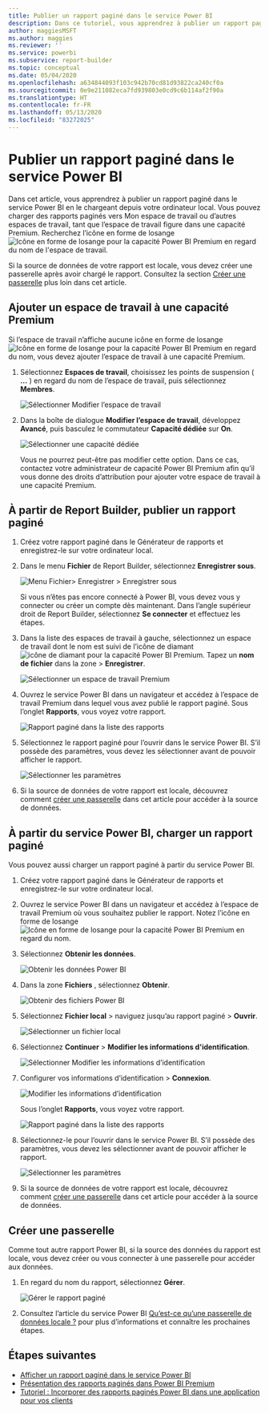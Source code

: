 ```yaml
---
title: Publier un rapport paginé dans le service Power BI
description: Dans ce tutoriel, vous apprendrez à publier un rapport paginé dans le service Power BI en le chargeant depuis votre ordinateur local.
author: maggiesMSFT
ms.author: maggies
ms.reviewer: ''
ms.service: powerbi
ms.subservice: report-builder
ms.topic: conceptual
ms.date: 05/04/2020
ms.openlocfilehash: a634844093f103c942b70cd81d93822ca240cf0a
ms.sourcegitcommit: 0e9e211082eca7fd939803e0cd9c6b114af2f90a
ms.translationtype: HT
ms.contentlocale: fr-FR
ms.lasthandoff: 05/13/2020
ms.locfileid: "83272025"
---
```

# <a name="publish-a-paginated-report-to-the-power-bi-service"></a>Publier un rapport paginé dans le service Power BI

Dans cet article, vous apprendrez à publier un rapport paginé dans le service Power BI en le chargeant depuis votre ordinateur local. Vous pouvez charger des rapports paginés vers Mon espace de travail ou d’autres espaces de travail, tant que l’espace de travail figure dans une capacité Premium. Recherchez l’icône en forme de losange ![Icône en forme de losange pour la capacité Power BI Premium](media/paginated-reports-save-to-power-bi-service/premium-diamond.png) en regard du nom de l'espace de travail. 

Si la source de données de votre rapport est locale, vous devez créer une passerelle après avoir chargé le rapport. Consultez la section [Créer une passerelle](#create-a-gateway) plus loin dans cet article.

## <a name="add-a-workspace-to-a-premium-capacity"></a>Ajouter un espace de travail à une capacité Premium

Si l’espace de travail n’affiche aucune icône en forme de losange ![Icône en forme de losange pour la capacité Power BI Premium](media/paginated-reports-save-to-power-bi-service/premium-diamond.png) en regard du nom, vous devez ajouter l’espace de travail à une capacité Premium. 

1. Sélectionnez **Espaces de travail**, choisissez les points de suspension ( **…** ) en regard du nom de l’espace de travail, puis sélectionnez **Membres**.

    ![Sélectionner Modifier l’espace de travail](media/paginated-reports-save-to-power-bi-service/power-bi-paginated-edit-workspace.png)

1. Dans la boîte de dialogue **Modifier l’espace de travail**, développez **Avancé**, puis basculez le commutateur **Capacité dédiée** sur **On**.

    ![Sélectionner une capacité dédiée](media/paginated-reports-save-to-power-bi-service/power-bi-paginated-edit-workspace-dialog.png)

   Vous ne pourrez peut-être pas modifier cette option. Dans ce cas, contactez votre administrateur de capacité Power BI Premium afin qu’il vous donne des droits d’attribution pour ajouter votre espace de travail à une capacité Premium.

## <a name="from-report-builder-publish-a-paginated-report"></a>À partir de Report Builder, publier un rapport paginé

1. Créez votre rapport paginé dans le Générateur de rapports et enregistrez-le sur votre ordinateur local.

1. Dans le menu **Fichier** de Report Builder, sélectionnez **Enregistrer sous**.

    ![Menu Fichier> Enregistrer > Enregistrer sous](media/paginated-reports-save-to-power-bi-service/power-bi-paginated-save-as.png)

    Si vous n’êtes pas encore connecté à Power BI, vous devez vous y connecter ou créer un compte dès maintenant. Dans l’angle supérieur droit de Report Builder, sélectionnez **Se connecter** et effectuez les étapes.

2. Dans la liste des espaces de travail à gauche, sélectionnez un espace de travail dont le nom est suivi de l’icône de diamant ![icône de diamant pour la capacité Power BI Premium](media/paginated-reports-save-to-power-bi-service/premium-diamond.png). Tapez un **nom de fichier** dans la zone > **Enregistrer**. 

    ![Sélectionner un espace de travail Premium](media/paginated-reports-save-to-power-bi-service/power-bi-paginated-select-workspace.png)

4. Ouvrez le service Power BI dans un navigateur et accédez à l’espace de travail Premium dans lequel vous avez publié le rapport paginé. Sous l’onglet **Rapports**, vous voyez votre rapport.

    ![Rapport paginé dans la liste des rapports](media/paginated-reports-save-to-power-bi-service/power-bi-paginated-wwi-report.png)

5. Sélectionnez le rapport paginé pour l’ouvrir dans le service Power BI. S’il possède des paramètres, vous devez les sélectionner avant de pouvoir afficher le rapport.

    ![Sélectionner les paramètres](media/paginated-reports-save-to-power-bi-service/power-bi-paginated-select-parameters.png)

6. Si la source de données de votre rapport est locale, découvrez comment [créer une passerelle](#create-a-gateway) dans cet article pour accéder à la source de données.

## <a name="from-the-power-bi-service-upload-a-paginated-report"></a>À partir du service Power BI, charger un rapport paginé

Vous pouvez aussi charger un rapport paginé à partir du service Power BI.

1. Créez votre rapport paginé dans le Générateur de rapports et enregistrez-le sur votre ordinateur local.

1. Ouvrez le service Power BI dans un navigateur et accédez à l’espace de travail Premium où vous souhaitez publier le rapport. Notez l’icône en forme de losange ![Icône en forme de losange pour la capacité Power BI Premium](media/paginated-reports-save-to-power-bi-service/premium-diamond.png) en regard du nom. 

1. Sélectionnez **Obtenir les données**.

    ![Obtenir les données Power BI](media/paginated-reports-save-to-power-bi-service/power-bi-paginated-get-data.png)

1. Dans la zone **Fichiers** , sélectionnez **Obtenir**.

    ![Obtenir des fichiers Power BI](media/paginated-reports-save-to-power-bi-service/power-bi-paginated-files-get.png)

1. Sélectionnez **Fichier local** > naviguez jusqu’au rapport paginé > **Ouvrir**.

    ![Sélectionner un fichier local](media/paginated-reports-save-to-power-bi-service/power-bi-paginated-local-file.png)

1. Sélectionnez **Continuer** > **Modifier les informations d'identification**.

    ![Sélectionner Modifier les informations d’identification](media/paginated-reports-save-to-power-bi-service/power-bi-paginated-select-edit-credentials.png)

1. Configurer vos informations d’identification > **Connexion**.

    ![Modifier les informations d’identification](media/paginated-reports-save-to-power-bi-service/power-bi-paginated-credentials.png)

   Sous l’onglet **Rapports**, vous voyez votre rapport.

    ![Rapport paginé dans la liste des rapports](media/paginated-reports-save-to-power-bi-service/power-bi-paginated-wwi-report.png)

1. Sélectionnez-le pour l’ouvrir dans le service Power BI. S’il possède des paramètres, vous devez les sélectionner avant de pouvoir afficher le rapport.
 
    ![Sélectionner les paramètres](media/paginated-reports-save-to-power-bi-service/power-bi-paginated-select-parameters.png)

6. Si la source de données de votre rapport est locale, découvrez comment [créer une passerelle](#create-a-gateway) dans cet article pour accéder à la source de données.

## <a name="create-a-gateway"></a>Créer une passerelle

Comme tout autre rapport Power BI, si la source des données du rapport est locale, vous devez créer ou vous connecter à une passerelle pour accéder aux données.

1. En regard du nom du rapport, sélectionnez **Gérer**.

   ![Gérer le rapport paginé](media/paginated-reports-save-to-power-bi-service/power-bi-paginated-manage.png)

1. Consultez l’article du service Power BI [Qu’est-ce qu’une passerelle de données locale ?](../connect-data/service-gateway-onprem.md) pour plus d’informations et connaître les prochaines étapes.



## <a name="next-steps"></a>Étapes suivantes

- [Afficher un rapport paginé dans le service Power BI](../consumer/paginated-reports-view-power-bi-service.md)
- [Présentation des rapports paginés dans Power BI Premium](paginated-reports-report-builder-power-bi.md)
- [Tutoriel : Incorporer des rapports paginés Power BI dans une application pour vos clients](../developer/embed-paginated-reports-customers.md)



